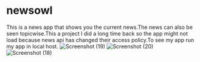 # newsowl
This is a news app that shows you the current news.The news can also be seen topicwise.This a project I did a long time back so the app might not load because news api has changed their access policy.To see my app run my app in local host.
![Screenshot (19)](https://user-images.githubusercontent.com/81697680/171693799-519c718b-16b4-4e7f-943f-664408b9e135.png)
![Screenshot (20)](https://user-images.githubusercontent.com/81697680/171693818-6341247a-b233-4e5f-910d-e267afffb4d3.png)
![Screenshot (18)](https://user-images.githubusercontent.com/81697680/171693823-18fb1d68-b298-4d89-91a7-b014f5470758.png)
